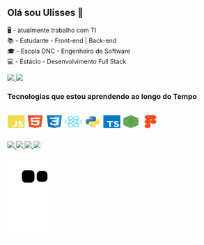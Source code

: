 ## Olá sou Ulisses 👋

🖥️ - atualmente trabalho com TI <br>
📚 - Estudante - Front-end | Back-end <br>
🎓 - Escola DNC - Engenheiro de Software <br>
💻 - Estácio - Desenvolvimento Full Stack


<div>
  <a href="https://github.com/wlissesdias?tab=repositories">
    <img height="180em" src="https://github-readme-stats.vercel.app/api?username=wlissesdias&show_icons=true&theme=tokyonight&include_all_commits=true&count_private=true"/>
    <img height="180em" src="https://github-readme-stats.vercel.app/api/top-langs/?username=wlissesdias&layout=compact&langs_count=16&theme=tokyonight"/>
  </a>
</div>

<h3> Tecnologias que estou  aprendendo ao longo do Tempo</h3> 

<div style="display: inline_block"><br>
  <img align="center" alt="Js" height="30" width="40" src="https://raw.githubusercontent.com/devicons/devicon/master/icons/javascript/javascript-plain.svg">
  <img align="center" alt="HTML" height="30" width="40" src="https://raw.githubusercontent.com/devicons/devicon/master/icons/html5/html5-original.svg">
  <img align="center" alt="CSS" height="30" width="40" src="https://raw.githubusercontent.com/devicons/devicon/master/icons/css3/css3-original.svg">
   <img align="center" alt="Rafa-React" height="30" width="40" src="https://raw.githubusercontent.com/devicons/devicon/master/icons/react/react-original.svg">
  <img align="center" alt="Rafa-Python" height="30" width="40" src="https://raw.githubusercontent.com/devicons/devicon/master/icons/python/python-original.svg">
  <img align="center" alt="Rafa-Ts" height="30" width="40" src="https://raw.githubusercontent.com/devicons/devicon/master/icons/typescript/typescript-plain.svg">
  <img align="center" alt="Rafa-Ts" height="30" width="40" src="https://raw.githubusercontent.com/devicons/devicon/master/icons/nodejs/nodejs-plain.svg">
  <img align="center" alt="Rafa-Ts" height="30" width="40" src="https://raw.githubusercontent.com/devicons/devicon/master/icons/figma/figma-plain.svg">
</div>


##

<div>
  <a href="https://www.instagram.com/wlisses_.sousa/" target="_blank">
    <img src="https://img.shields.io/badge/-Instagram-%23E4405F?style=for-the-badge&logo=instagram&logoColor=white">
  </a>
  
  <a href="https://discord.gg/RdxH8X3Su5" target="_blank">
    <img src="https://img.shields.io/badge/Discord-7289DA?style=for-the-badge&logo=discord&logoColor=white">
  </a>
  
 <a href="mailto:wlisses549@gmail.com" target="_blank">
  <img src="https://img.shields.io/badge/Gmail-%23D14836?style=for-the-badge&logo=gmail&logoColor=white">
</a>

  
  <a href="https://www.linkedin.com/in/wlisses-sousa-a5bba3206/" target="_blank">
    <img src="https://img.shields.io/badge/-LinkedIn-%230077B5?style=for-the-badge&logo=linkedin&logoColor=white">
  </a>

  ![Snake animation](https://github.com/wlissesdias/wlissesdias/blob/output/github-contribution-grid-snake.svg)
</div>


